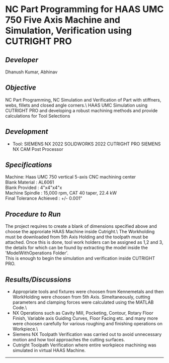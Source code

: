 # NC Part Programming for HAAS UMC 750 Five Axis Machine and Simulation, Verification using CUTRIGHT PRO  

## _Developer_
Dhanush Kumar, Abhinav

## _Objective_
NC Part Programming, NC Simulation and Verification of Part with stiffners, webs, fillets and closed angle corners.\ 
HAAS UMC Simulation using CUTRIGHT PRO and developing a robust machining methods and provide calculations for Tool Selections

## _Development_
* Tool: SIEMENS NX 2022
        SOLIDWORKS 2022
        CUTRIGHT PRO
        SIEMENS NX CAM Post Processor

## _Specifications_
Machine: Haas UMC 750 vertical 5-axis CNC machining center\
Blank Material : AL6061\
Blank Provided : 4"x4"x4"x\
Machine Spindle : 15,000 rpm, CAT 40 taper, 22.4 kW\
Final Tolerance Achieved : +/- 0.001"

## _Procedure to Run_
The project requires to create a blank of dimensions specified above and choose the approriate HAAS Machine inside Cutright.\ 
The Workholding must be downloaded from 5th Axis Holding and the toolpath must be attached. Once this is done, tool work holders can be assigned as 1,2 and 3, the details for which can be found by extracting the model inside the 'ModelWithOperations Folder'.\
This is enough to begin the simulation and verification inside CUTRIGHT PRO. 

## _Results/Discussions_
* Appropriate tools and fixtures were choosen from Kennemetals and then WorkHolding were choosen from 5th Axis. Simeltaneously, cutting parameters and clamping forces were calculated using the MATLAB Code.\
* NX Operations such as Cavity Mill, Pocketing, Contour, Rotary Floor Finish, Variable axis Guiding Curves, Floor Facing etc. and many more were choosen carefully for various roughing and finishing operations on Workpiece.\
* Siemens NX Toolpath Verification was carried out to avoid unnecessary motion and how tool approaches the cutting surfaces. 
* Cutright Toolpath Verification where entire workpiece machining was simulated in virtual HAAS Machine.

---


